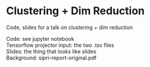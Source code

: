 # Clustering + Dim Reduction
Code, slides for a talk on clustering + dim reduction 

Code: see jupyter notebook  
Tensorflow projector input: the two .tsv files   
Slides: the thing that looks like slides   
Background: sipri-report-original.pdf  

